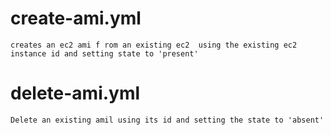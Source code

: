 # create-ami.yml

    creates an ec2 ami f rom an existing ec2  using the existing ec2 instance id and setting state to 'present'

# delete-ami.yml

    Delete an existing amil using its id and setting the state to 'absent'
